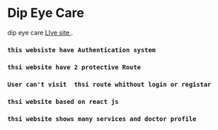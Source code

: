 # Dip Eye Care

dip eye care [LIve site ](https://dip-eye-care.netlify.app/).



### `this websiste have Authentication system`

### `thsi website have 2 protective Route`

### `User can't visit  thsi route whithout login or registar`

### `thsi website based on react js `

### `thsi website shows many services and doctor profile`

